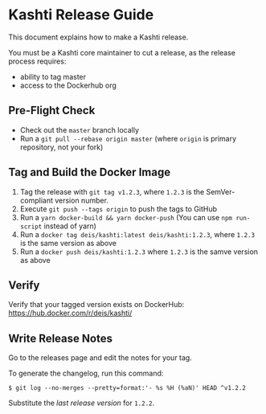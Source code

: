 # Kashti Release Guide

This document explains how to make a Kashti release.

You must be a Kashti core maintainer to cut a release, as the release process
requires:

- ability to tag master
- access to the Dockerhub org

## Pre-Flight Check

- Check out the `master` branch locally
- Run a `git pull --rebase origin master` (where `origin` is primary repository,
  not your fork)

## Tag and Build the Docker Image

1. Tag the release with `git tag v1.2.3`, where `1.2.3` is the SemVer-compliant version
  number.
2. Execute `git push --tags origin` to push the tags to GitHub
2. Run a `yarn docker-build && yarn docker-push` (You can use `npm run-script` instead of yarn)
3. Run a `docker tag deis/kashti:latest deis/kashti:1.2.3`, where `1.2.3` is the same
  version as above
4. Run a `docker push deis/kashti:1.2.3` where `1.2.3` is the samve version as above

## Verify

Verify that your tagged version exists on DockerHub: https://hub.docker.com/r/deis/kashti/

## Write Release Notes

Go to the releases page and edit the notes for your tag.

To generate the changelog, run this command:

```
$ git log --no-merges --pretty=format:'- %s %H (%aN)' HEAD ^v1.2.2
```

Substitute the _last release version_ for `1.2.2`.

